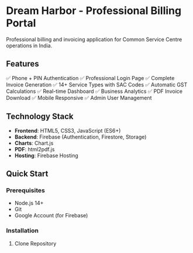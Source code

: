 # Dream Harbor - Professional Billing Portal

Professional billing and invoicing application for Common Service Centre operations in India.

## Features

✅ Phone + PIN Authentication
✅ Professional Login Page
✅ Complete Invoice Generation
✅ 14+ Service Types with SAC Codes
✅ Automatic GST Calculations
✅ Real-time Dashboard
✅ Business Analytics
✅ PDF Invoice Download
✅ Mobile Responsive
✅ Admin User Management

## Technology Stack

- **Frontend**: HTML5, CSS3, JavaScript (ES6+)
- **Backend**: Firebase (Authentication, Firestore, Storage)
- **Charts**: Chart.js
- **PDF**: html2pdf.js
- **Hosting**: Firebase Hosting

## Quick Start

### Prerequisites
- Node.js 14+
- Git
- Google Account (for Firebase)

### Installation

1. Clone Repository
